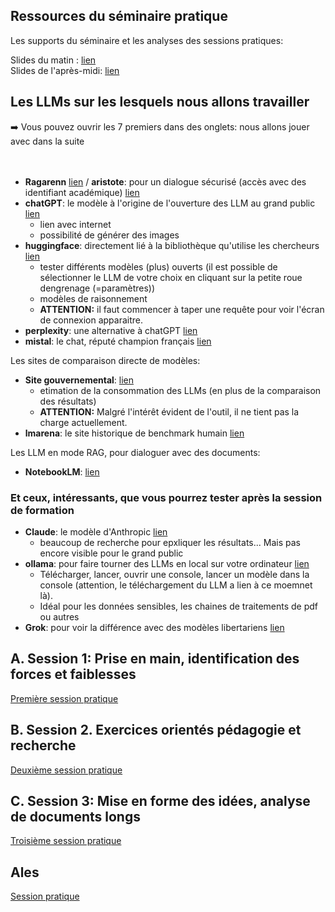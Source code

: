 

## Ressources du séminaire pratique

Les supports du séminaire et les analyses des sessions pratiques:

Slides du matin : [lien](https://github.com/vguigue/tuto-LLM/blob/main/ressources/séminaire.pdf)<BR>
Slides de l'après-midi: [lien](https://github.com/vguigue/tuto-LLM/blob/main/ressources/practical.pdf)


## Les LLMs sur les lesquels nous allons travailler

<div class="ex-box">
➡️ Vous pouvez ouvrir les 7 premiers dans des onglets: nous allons jouer avec dans la suite
</div>
<BR>
<BR>

- **Ragarenn** [lien](https://ragarenn.eskemm-numerique.fr/demo@institut-agro/app) / **aristote**: pour un dialogue sécurisé (accès avec des identifiant académique) [lien](https://chat.aristote.education)
- **chatGPT**: le modèle à l'origine de l'ouverture des LLM au grand public [lien](https://chatgpt.com/)
    - lien avec internet
    - possibilité de générer des images
- **huggingface**: directement lié à la bibliothèque qu'utilise les chercheurs [lien](https://huggingface.co/chat/)
    - tester différents modèles (plus) ouverts (il est possible de sélectionner le LLM de votre choix en cliquant sur la petite roue dengrenage (=paramètres))
    - modèles de raisonnement
    - **ATTENTION:** il faut commencer à taper une requête pour voir l'écran de connexion apparaitre.
- **perplexity**: une alternative à chatGPT [lien](https://www.perplexity.ai/)
- **mistal**: le chat, réputé champion français [lien](https://chat.mistral.ai/)

Les sites de comparaison directe de modèles:

- **Site gouvernemental**: [lien](https://www.comparia.beta.gouv.fr)
    - etimation de la consommation des LLMs (en plus de la comparaison des résultats)
    - **ATTENTION:** Malgré l'intérêt évident de l'outil, il ne tient pas la charge actuellement.
- **lmarena**: le site historique de benchmark humain [lien](https://lmarena.ai) 

Les LLM en mode RAG, pour dialoguer avec des documents:

- **NotebookLM**: [lien](https://notebooklm.google.com/)




### Et ceux, intéressants, que vous pourrez tester après la session de formation

- **Claude**: le modèle d'Anthropic [lien](https://claude.ai/)
    - beaucoup de recherche pour epxliquer les résultats... Mais pas encore visible pour le grand public
- **ollama**: pour faire tourner des LLMs en local sur votre ordinateur [lien](https://ollama.com/)
    - Télécharger, lancer, ouvrir une console, lancer un modèle dans la console (attention, le téléchargement du LLM a lien à ce moemnet là).
    - Idéal pour les données sensibles, les chaines de traitements de pdf ou autres
- **Grok**: pour voir la différence avec des modèles libertariens [lien](https://grok.com/chat)




## A. Session 1: Prise en main, identification des forces et faiblesses

[Première session pratique](partieintro)

## B. Session 2. Exercices orientés pédagogie et recherche

[Deuxième session pratique](partiepedago)

## C. Session 3: Mise en forme des idées, analyse de documents longs

[Troisième session pratique](partiedoc)

## Ales

[Session pratique](Ales)

